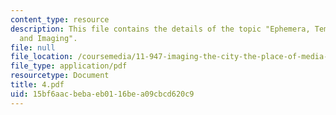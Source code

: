 ```yaml
---
content_type: resource
description: This file contains the details of the topic "Ephemera, Temporary Urbanism,
  and Imaging".
file: null
file_location: /coursemedia/11-947-imaging-the-city-the-place-of-media-in-city-design-and-development-fall-1998/15bf6aacbebaeb0116bea09cbcd620c9_4.pdf
file_type: application/pdf
resourcetype: Document
title: 4.pdf
uid: 15bf6aac-beba-eb01-16be-a09cbcd620c9
---
```

